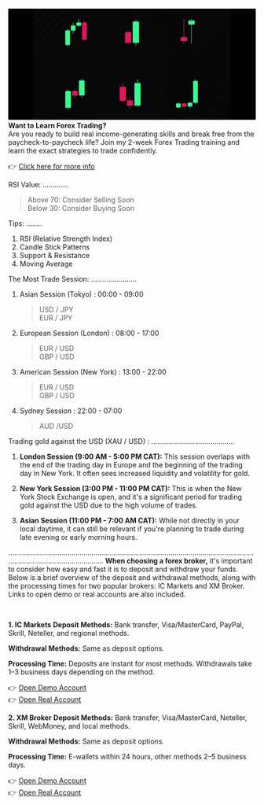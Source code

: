 
![logo](https://github.com/Christophe210/Christophe210/blob/main/Forex.jpeg) 
<strong>Want to Learn Forex Trading?</strong> <br>
Are you ready to build real income-generating skills and break free from the paycheck-to-paycheck life?
Join my 2-week Forex Trading training and learn the exact strategies to trade confidently.

👉  [Click here for more info](https://www.chrisofficial.com/learn-forex-trading/) <br>

RSI Value:
.............
> Above 70: Consider Selling Soon <br>
> Below 30: Consider Buying Soon

Tips:
........
1. RSI (Relative  Strength Index)
2. Candle Stick Patterns
3. Support & Resistance
4. Moving Average 


The Most Trade Session:
.......................

1. Asian Session (Tokyo) : 00:00 - 09:00 
   > USD / JPY <br>
   > EUR / JPY
2. European Session (London) : 08:00 - 17:00
   > EUR / USD <br>
   > GBP / USD
3. American Session (New York) : 13:00 - 22:00
   > EUR / USD <br>
   > GBP / USD
4. Sydney Session : 22:00 - 07:00
   > AUD /USD 

Trading gold against the USD (XAU / USD) :
..........................................

1. <strong>London Session (9:00 AM - 5:00 PM CAT):</strong> This session overlaps with the end of the trading day in Europe and the beginning of the trading day in New York. It often sees increased liquidity and volatility for gold. <br>

2. <strong>New York Session (3:00 PM - 11:00 PM CAT):</strong> This is when the New York Stock Exchange is open, and it's a significant period for trading gold against the USD due to the high volume of trades. <br>

3. <strong>Asian Session (11:00 PM - 7:00 AM CAT):</strong> While not directly in your local daytime, it can still be relevant if you're planning to trade during late evening or early morning hours. <br>

............................................................................................................................................................................
<strong>When choosing a forex broker,</strong> it's important to consider how easy and fast it is to deposit and withdraw your funds. Below is a brief overview of the deposit and withdrawal methods, along with the processing times for two popular brokers: IC Markets and XM Broker. Links to open demo or real accounts are also included.

<br>

<strong>1. IC Markets</strong>
<strong>Deposit Methods:</strong> Bank transfer, Visa/MasterCard, PayPal, Skrill, Neteller, and regional methods.

<strong>Withdrawal Methods:</strong> Same as deposit options.

<strong>Processing Time:</strong> Deposits are instant for most methods. Withdrawals take 1–3 business days depending on the method.

👉 [Open Demo Account](https://www.chrisofficial.com/learn-forex-trading/) 
<br>
👉 [Open Real Account](https://www.chrisofficial.com/learn-forex-trading/)

<strong>2. XM Broker</strong>
<strong>Deposit Methods:</strong> Bank transfer, Visa/MasterCard, Neteller, Skrill, WebMoney, and local methods.

<strong>Withdrawal Methods:</strong> Same as deposit options.

<strong>Processing Time:</strong> E-wallets within 24 hours, other methods 2–5 business days.

👉 [Open Demo Account](https://www.chrisofficial.com/learn-forex-trading/) 
<br>
👉 [Open Real Account](https://www.chrisofficial.com/learn-forex-trading/)


